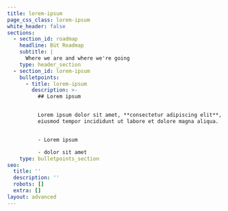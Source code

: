 ```yaml
---
title: lorem-ipsum
page_css_class: lorem-ipsum
white_header: false
sections:
  - section_id: roadmap
    headline: Büt Roadmap
    subtitle: |
      Where we are and where we're going
    type: header_section
  - section_id: lorem-ipsum
    bulletpoints:
      - title: lorem-ipsum
        description: >-
          ## Lorem ipsum


          Lorem ipsum dolor sit amet, **consectetur adipiscing elit**, sed do
          eiusmod tempor incididunt ut labore et dolore magna aliqua.


          - Lorem ipsum

          - dolor sit amet
    type: bulletpoints_section
seo:
  title: ''
  description: ''
  robots: []
  extra: []
layout: advanced
---
```

